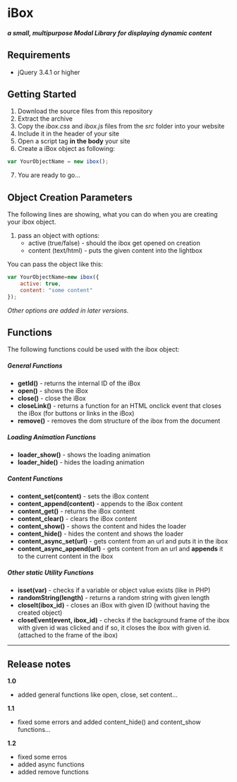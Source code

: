 # **iBox**
##### a small, multipurpose Modal Library for displaying dynamic content

## Requirements
- jQuery 3.4.1 or higher

## Getting Started
1. Download the source files from this repository
2. Extract the archive
3. Copy the *ibox.css* and *ibox.js* files from the *src* folder into your website
4. Include it in the header of your site
5. Open a script tag **in the body** your site
6. Create a iBox object as following:
```javascript
var YourObjectName = new ibox();
```
7. You are ready to go...

## Object Creation Parameters
The following lines are showing, what you can do when you are creating your ibox object.

1. pass an object with options:
	- active (true/false) - should the ibox get opened on creation
	- content (text/html) - puts the given content into the lightbox
	
You can pass the object like this:
```javascript
var YourObjectName=new ibox({
	active: true,
	content: "some content"
});
```

*Other options are added in later versions.*

## Functions

The following functions could be used with the ibox object:
##### General Functions
- **getId()** - returns the internal ID of the iBox
- **open()** - shows the iBox
- **close()** -  close the iBox
- **closeLink()** - returns a function for an HTML onclick event that closes the iBox (for buttons or links in the iBox)
- **remove()** - removes the dom structure of the ibox from the document
##### Loading Animation Functions
- **loader_show()** - shows the loading animation 
- **loader_hide()** - hides the loading animation
##### Content Functions
- **content_set(content)** - sets the iBox content
- **content_append(content)** - appends to the iBox content
- **content_get()** - returns the iBox content
- **content_clear()** - clears the iBox content
- **content_show()** - shows the content and hides the loader
- **content_hide()** - hides the content and shows the loader
- **content_async_set(url)** - gets content from an url and puts it in the ibox
- **content_async_append(url)** - gets content from an url and **appends** it to the current content in the ibox
##### Other *static* Utility Functions
- **isset(var)** - checks if a variable or object value exists (like in PHP)
- **randomString(length)** - returns a random string with given length
- **closeIt(ibox_id)** - closes an iBox with given ID (without having the created object)
- **closeEvent(event, ibox_id)** - checks if the background frame of the ibox with given id was clicked and if so, it closes the ibox with given id. (attached to the frame of the ibox)

------------

## Release notes
**1.0**
- added general functions like open, close, set content...

**1.1**
- fixed some errors and added content_hide() and content_show functions...

**1.2**
- fixed some erros
- added async functions
- added remove functions
